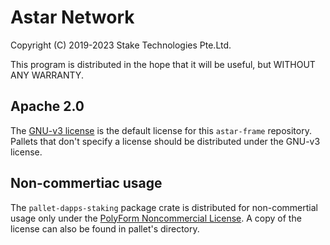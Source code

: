 # Astar Network

Copyright (C) 2019-2023 Stake Technologies Pte.Ltd.

This program is distributed in the hope that it will be useful, but WITHOUT ANY WARRANTY.

## Apache 2.0

The [GNU-v3 license](https://www.gnu.org/licenses/gpl-3.0.html) is the default license for this `astar-frame` repository. Pallets that don't specify a license should be distributed under the GNU-v3 license.

## Non-commertiac usage

The `pallet-dapps-staking` package crate is distributed for non-commertial usage only under the [PolyForm Noncommercial License](https://polyformproject.org/wp-content/uploads/2020/05/PolyForm-Noncommercial-1.0.0.txt). A copy of the license can also be found in pallet's directory.
